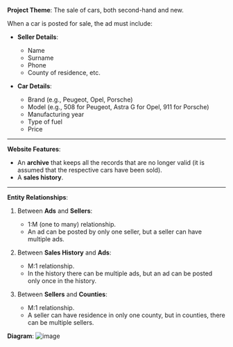 **Project Theme**: The sale of cars, both second-hand and new.

When a car is posted for sale, the ad must include:

- **Seller Details**:
  - Name
  - Surname
  - Phone
  - County of residence, etc.
  
- **Car Details**:
  - Brand (e.g., Peugeot, Opel, Porsche)
  - Model (e.g., 508 for Peugeot, Astra G for Opel, 911 for Porsche)
  - Manufacturing year
  - Type of fuel
  - Price

---

**Website Features**:

- An **archive** that keeps all the records that are no longer valid (it is assumed that the respective cars have been sold).
- A **sales history**.

---

**Entity Relationships**:

1. Between **Ads** and **Sellers**: 
   - 1:M (one to many) relationship.
   - An ad can be posted by only one seller, but a seller can have multiple ads.
   
2. Between **Sales History** and **Ads**: 
   - M:1 relationship.
   - In the history there can be multiple ads, but an ad can be posted only once in the history.

3. Between **Sellers** and **Counties**: 
   - M:1 relationship.
   - A seller can have residence in only one county, but in counties, there can be multiple sellers.


**Diagram**:
![image](https://github.com/Tiberiu18/SQL-CarSaleSimulator/assets/89936705/14790d35-2160-46b5-8cc2-e99ce205009a)
